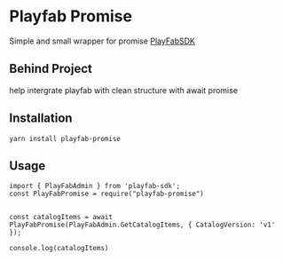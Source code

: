 # Playfab Promise

Simple and small wrapper for promise [PlayFabSDK](https://www.npmjs.com/package/playfab-sdk)

## Behind Project
help intergrate playfab with clean structure with await promise

## Installation

`yarn install playfab-promise`

## Usage

```
import { PlayFabAdmin } from 'playfab-sdk';
const PlayFabPromise = require("playfab-promise")


const catalogItems = await PlayFabPromise(PlayFabAdmin.GetCatalogItems, { CatalogVersion: 'v1' });

console.log(catalogItems)


```
